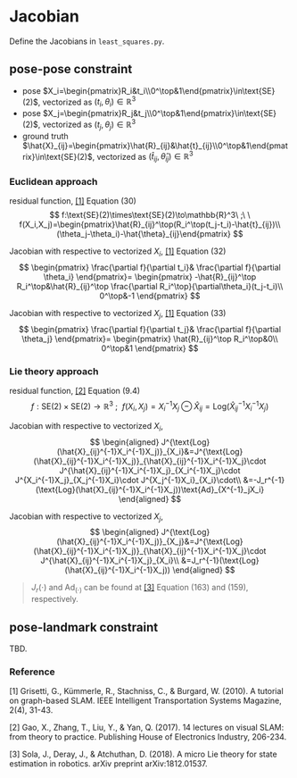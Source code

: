 # Jacobian
Define the Jacobians in `least_squares.py`.

## pose-pose constraint

- pose $X_i=\begin{pmatrix}R_i&t_i\\0^\top&1\end{pmatrix}\in\text{SE}(2)$, vectorized as $(t_{i}, \theta_{i})\in\mathbb{R}^3$
- pose $X_j=\begin{pmatrix}R_j&t_j\\0^\top&1\end{pmatrix}\in\text{SE}(2)$, vectorized as $(t_{j}, \theta_{j})\in\mathbb{R}^3$
- ground truth $\hat{X}_{ij}=\begin{pmatrix}\hat{R}_{ij}&\hat{t}_{ij}\\0^\top&1\end{pmatrix}\in\text{SE}(2)$, vectorized as $(\hat{t}_{ij}, \hat{\theta}_{ij})\in\mathbb{R}^3$

### Euclidean approach

residual function, [[1]](#GKS10) Equation (30)
$$
f:\text{SE}(2)\times\text{SE}(2)\to\mathbb{R}^3\ ;\ \ 
f(X_i,X_j)=\begin{pmatrix}\hat{R}_{ij}^\top(R_i^\top(t_j-t_i)-\hat{t}_{ij})\\(\theta_j-\theta_i)-\hat{\theta}_{ij}\end{pmatrix}
$$

Jacobian with respective to vectorized $X_i$, [[1]](#GKS10) Equation (32)
$$
\begin{pmatrix}
\frac{\partial f}{\partial t_i}&
\frac{\partial f}{\partial \theta_i}
\end{pmatrix}=
\begin{pmatrix}
-\hat{R}_{ij}^\top R_i^\top&\hat{R}_{ij}^\top \frac{\partial R_i^\top}{\partial\theta_i}(t_j-t_i)\\
0^\top&-1
\end{pmatrix}
$$

Jacobian with respective to vectorized $X_j$, [[1]](#GKS10) Equation (33)
$$
\begin{pmatrix}
\frac{\partial f}{\partial t_j}&
\frac{\partial f}{\partial \theta_j}
\end{pmatrix}=
\begin{pmatrix}
\hat{R}_{ij}^\top R_i^\top&0\\
0^\top&1
\end{pmatrix}
$$

### Lie theory approach

residual function, [[2]](#GZL17) Equation (9.4)
$$
f:\text{SE}(2)\times\text{SE}(2)\to\mathbb{R}^3\ ;\ \ 
f(X_i,X_j)=X_i^{-1}X_j\ominus\hat{X}_{ij}=\text{Log}(\hat{X}_{ij}^{-1}X_i^{-1}X_j)
$$

Jacobian with respective to vectorized $X_i$,
$$
\begin{aligned}
J^{\text{Log}(\hat{X}_{ij}^{-1}X_i^{-1}X_j)}_{X_i}&=J^{\text{Log}(\hat{X}_{ij}^{-1}X_i^{-1}X_j)}_{\hat{X}_{ij}^{-1}X_i^{-1}X_j}\cdot
J^{\hat{X}_{ij}^{-1}X_i^{-1}X_j}_{X_i^{-1}X_j}\cdot
J^{X_i^{-1}X_j}_{X_j^{-1}X_i}\cdot
J^{X_j^{-1}X_i}_{X_i}\cdot\\
&=-J_r^{-1}(\text{Log}(\hat{X}_{ij}^{-1}X_i^{-1}X_j))\text{Ad}_{X^{-1}_jX_i}
\end{aligned}
$$

Jacobian with respective to vectorized $X_j$,
$$
\begin{aligned}
J^{\text{Log}(\hat{X}_{ij}^{-1}X_i^{-1}X_j)}_{X_j}&=J^{\text{Log}(\hat{X}_{ij}^{-1}X_i^{-1}X_j)}_{\hat{X}_{ij}^{-1}X_i^{-1}X_j}\cdot
J^{\hat{X}_{ij}^{-1}X_i^{-1}X_j}_{X_i}\\
&=J_r^{-1}(\text{Log}(\hat{X}_{ij}^{-1}X_i^{-1}X_j))
\end{aligned}
$$


> $J_r(\cdot)$ and $\text{Ad}_{(\cdot)}$ can be found at [[3]](#SDA18) Equation (163) and (159), respectively.


## pose-landmark constraint

TBD.


### Reference

<a id="GKS10">[1]</a> 
Grisetti, G., Kümmerle, R., Stachniss, C., & Burgard, W. (2010). A tutorial on graph-based SLAM. IEEE Intelligent Transportation Systems Magazine, 2(4), 31-43.

<a id="GZL17">[2]</a> 
Gao, X., Zhang, T., Liu, Y., & Yan, Q. (2017). 14 lectures on visual SLAM: from theory to practice. Publishing House of Electronics Industry, 206-234.

<a id="SDA18">[3]</a> 
Sola, J., Deray, J., & Atchuthan, D. (2018). A micro Lie theory for state estimation in robotics. arXiv preprint arXiv:1812.01537.